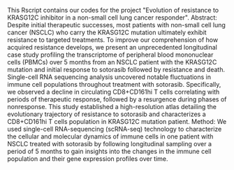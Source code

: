 This Rscript contains our codes for the project "Evolution of resistance to KRASG12C inhibitor in a non-small cell lung cancer responder". 
Abstract:
Despite initial therapeutic successes, most patients with non-small cell lung cancer (NSCLC) who carry the KRASG12C mutation ultimately exhibit resistance to targeted treatments. To improve our comprehension of how acquired resistance develops, we present an unprecedented longitudinal case study profiling the transcriptome of peripheral blood mononuclear cells (PBMCs) over 5 months from an NSCLC patient with the KRASG12C mutation and initial response to sotorasib followed by resistance and death. Single-cell RNA sequencing analysis uncovered notable fluctuations in immune cell populations throughout treatment with sotorasib. Specifically, we observed a decline in circulating CD8+CD161hi T cells correlating with periods of therapeutic response, followed by a resurgence during phases of nonresponse. This study established a high-resolution atlas detailing the evolutionary trajectory of resistance to sotorasib and characterizes a CD8+CD161hi T cells population in KRASG12C mutation patient.
Method:
We used single-cell RNA-sequencing (scRNA-seq) technology to characterize the cellular and molecular dynamics of immune cells in one patient with NSCLC treated with sotorasib by following longitudinal sampling over a period of 5 months to gain insights into the changes in the immune cell population and their gene expression profiles over time.
